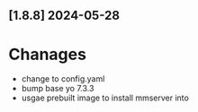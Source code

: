 ## [1.8.8] 2024-05-28
# Chanages
 - change to config.yaml
 - bump base yo 7.3.3
 - usgae prebuilt image to install mmserver into

